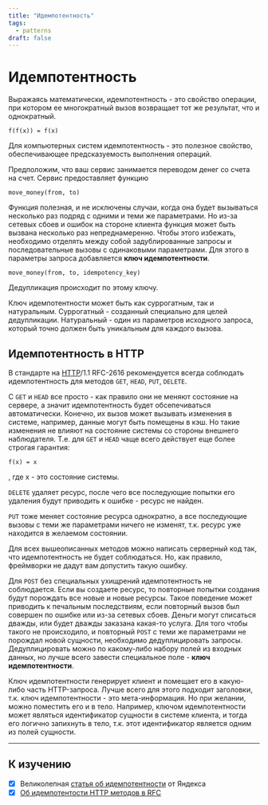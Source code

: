 ```yaml
---
title: "Идемпотентность"
tags: 
  - patterns
draft: false
---
```


# Идемпотентность

Выражаясь математически, идемпотентность - это свойство операции, при котором ее многократный вызов возвращает тот же результат, что и однократный.
```
f(f(x)) = f(x)
```

Для компьютерных систем идемпотентность - это полезное свойство, обеспечивающее предсказуемость выполнения операций.

Предположим, что ваш сервис занимается переводом денег со счета на счет. 
Сервис предоставляет функцию 
```
move_money(from, to)
```
Функция полезная, и не исключены случаи, когда она будет вызываться несколько раз подряд с одними и теми же параметрами.
Но из-за сетевых сбоев и ошибок на стороне клиента функция может быть вызвана несколько раз непреднамеренно.
Чтобы этого избежать, необходимо отделять между собой задублированные запросы и последовательные вызовы с одинаковыми параметрами.
Для этого в параметры запроса добавляется **ключ идемпотентности**.
```
move_money(from, to, idempotency_key)
```

Дедупликация происходит по этому ключу.

Ключ идемпотентности может быть как суррогатным, так и натуральным.
Суррогатный - созданный специально для целей дедупликации.
Натуральный - один из параметров исходного запроса, который точно должен быть уникальным для каждого вызова.


## Идемпотентность в HTTP
В стандарте на [HTTP](../network/http.md)/1.1 RFC-2616 рекомендуется всегда соблюдать идемпотентность для методов `GET`, `HEAD`, `PUT`, `DELETE`.

С `GET` и `HEAD` все просто - как правило они не меняют состояние на сервере, а значит идемпотентность будет обсепечиваться автоматически.
Конечно, их вызов может вызывать изменения в системе, например, данные могут быть помещены в кэш. Но такие изменения не влияют на состояние системы со стороны внешнего наблюдателя.
Т.е. для `GET` и `HEAD` чаще всего действует еще более строгая гарантия:
```
f(x) = x
```
, где x - это состояние системы.

`DELETE` удаляет ресурс, после чего все последующие попытки его удаления будут приводить к ошибке - ресурс не найден.

`PUT` тоже меняет состояние ресурса однократно, а все последующие вызовы с теми же параметрами ничего не изменят, т.к. ресурс уже находится в желаемом состоянии.

Для всех вышеописанных методов можно написать серверный код так, что идемпотентность не будет соблюдаться.
Но, как правило, фреймворки не дадут вам допустить такую ошибку.

Для `POST` без специальных ухищрений идемпотентность не соблюдается.
Если вы создаете ресурс, то повторные попытки создания будут порождать все новые и новые ресурсы.
Такое поведение может приводить к печальным последствиям, если повторный вызов был совершен по ошибке или из-за сетевых сбоев.
Деньги могут списаться дважды, или будет дважды заказана какая-то услуга.
Для того чтобы такого не происходило, и повторный `POST` с теми же параметрами не порождал новой сущности, необходимо дедуплицировать запросы.
Дедуплицировать можно по какому-либо набору полей из входных данных, но лучше всего завести специальное поле - **ключ идемпотентности**.

Ключ идемпотентности генерирует клиент и помещает его в какую-либо часть HTTP-запроса.
Лучше всего для этого подходит заголовки, т.к. ключ идемпотентности - это мета-информация.
Но при желании, можно поместить его и в тело.
Например, ключом идемпотентности может являться идентификатор сущности в системе клиента, и тогда его логично запихнуть в тело, т.к. этот идентификатор является одним из полей сущности.

---
## К изучению

- [X] Великолепная [статья об идемпотентности](https://habr.com/ru/company/yandex/blog/442762/) от Яндекса
- [X] [Об идемпотентости HTTP методов в RFC](https://datatracker.ietf.org/doc/html/rfc2616#section-9.1.2)